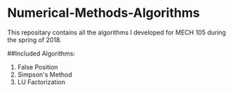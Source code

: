 # Numerical-Methods-Algorithms
This repositary contains all the algorithms I developed for MECH 105 during the spring of 2018. 

##Included Algorithms:
1. False Position
2. Simpson's Method
3. LU Factorization

